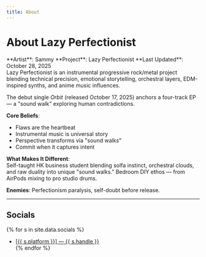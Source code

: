 ```yaml
---
title: About
---
```


# About Lazy Perfectionist
<div data-aos="fade-right">**Artist**: Sammy  
**Project**: Lazy Perfectionist  
**Last Updated**: October 28, 2025</div>

<div data-aos="fade-left">Lazy Perfectionist is an instrumental progressive rock/metal project blending technical precision, emotional storytelling, orchestral layers, EDM-inspired synths, and anime music influences.</div>

The debut single *Orbit* (released October 17, 2025) anchors a four-track EP — a "sound walk" exploring human contradictions.

**Core Beliefs**:  
- Flaws are the heartbeat  
- Instrumental music is universal story  
- Perspective transforms via "sound walks"  
- Commit when it captures intent

**What Makes It Different**:  
Self-taught HK business student blending solfa instinct, orchestral clouds, and raw duality into unique "sound walks." Bedroom DIY ethos — from AirPods mixing to pro studio drums.

**Enemies**: Perfectionism paralysis, self-doubt before release.

---

## Socials
{% for s in site.data.socials %}
- <a class="social-link" href="{{ s.url }}" data-aos="flip-left">[{{ s.platform }}] — {{ s.handle }}</a>  
{% endfor %}